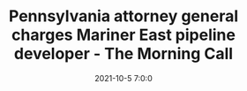---
"title": "Pennsylvania attorney general charges Mariner East pipeline developer - The Morning Call"
"date": "2021-10-5 7:0:0"
"feed_name": "GOOGLENEWSDRILLING"
"feed_website": "https://news.google.com/search?q=drilling%2Bincident&hl=en-US&gl=US&ceid=US:en"
"feed_rss": "https://news.google.com/rss/search?q=drilling%2Bincident&hl=en-US&gl=US&ceid=US:en"
"link": "https://www.mcall.com/news/breaking/mc-nws-pa-mariner-east-gas-pipeline-charges-20211005-wpuiaflekjhqbevzam7emyumye-story.html"
"source": "{'href': 'https://www.mcall.com', 'title': 'The Morning Call'}"
"file": "_posts/2021-1-1-a74b3c58b07d66fbbb42e4e946a1c9e5645b419f.md"
"accident": "1"
"drilling": "1"
"dead": "0"
"injured": "0"
"arrested": "0"
"place": "unknown place"
"where": "unknown site"
"causes": "unknown"
"place_uri": "unknown place"
---